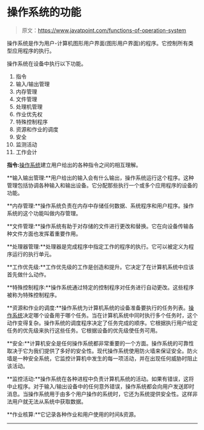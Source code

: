 # 操作系统的功能

> 原文：<https://www.javatpoint.com/functions-of-operation-system>

操作系统是作为用户-计算机图形用户界面(图形用户界面)的程序。它控制所有类型应用程序的执行。

操作系统在设备中执行以下功能。

1.  指令
2.  输入/输出管理
3.  内存管理
4.  文件管理
5.  处理机管理
6.  作业优先权
7.  特殊控制程序
8.  资源和作业的调度
9.  安全
10.  监测活动
11.  工作会计

**指令:**[操作系统](https://www.javatpoint.com/os-tutorial)建立用户给出的各种指令之间的相互理解。

**输入输出管理:**用户给出的输入会有什么输出，操作系统运行这个程序。这种管理包括协调各种输入和输出设备。它分配那些执行一个或多个应用程序的设备的功能。

**内存管理:**操作系统负责在内存中存储任何数据、系统程序和用户程序。操作系统的这个功能叫做内存管理。

**文件管理:**操作系统有助于对存储的文件进行更改和替换。它在向设备传输各种文件方面也发挥着重要作用。

**处理器管理:**处理器是完成程序中指定工作的程序的执行。它可以被定义为程序运行的执行单元。

**工作优先级:**工作优先级的工作是创造和提升。它决定了在计算机系统中应该首先做什么动作。

**特殊控制程序:**操作系统通过特定的控制程序对任务进行自动更改。这些程序被称为特殊控制程序。

**资源和作业的调度:**操作系统为计算机系统的设备准备要执行的任务列表。[操作系统](https://www.javatpoint.com/operating-system)决定哪个设备用于哪个任务。当在计算机系统中同时执行多个任务时，这个动作变得复杂。操作系统的调度程序决定了任务完成的顺序。它根据执行用户给定任务的优先级来执行这些任务。它根据设备的优先级使任务可用。

**安全:**计算机安全是任何操作系统都非常重要的一个方面。操作系统的可靠性取决于它为我们提供了多好的安全性。现代操作系统使用防火墙来保证安全。防火墙是一种安全系统，它监控计算机中发生的每一项活动，并在出现任何威胁时阻止该活动。

**监控活动:**操作系统在各种进程中负责计算机系统的活动。如果有错误，这将中止程序。对于输入/输出设备中的任何意外错误，操作系统都会向用户发送即时消息。当操作系统用于由多个用户操作的系统时，它还为系统提供安全性。这样非法用户就无法从系统中获取数据。

**作业核算:**它记录各种作业和用户使用的时间&资源。

* * *